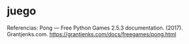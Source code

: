 # juego

Referencias:
Pong — Free Python Games 2.5.3 documentation. (2017). Grantjenks.com. https://grantjenks.com/docs/freegames/pong.html 
